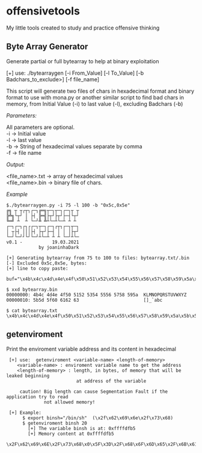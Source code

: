 # offensivetools
My little tools created to study and practice offensive thinking

## Byte Array Generator
Generate partial or full bytearray to help at binary exploitation

[+] use: ./bytearraygen [-i From_Value] [-l To_Value] [-b Badchars_to_exclude>] [-f file_name]

This script will generate two files of chars in hexadecimal format and binary format to use with mona.py or another similar script to find bad chars in memory, from Initial Value (-i) to last value (-l), excluding Badchars (-b)

*Parameters:*

All parameters are optional.  
-i -> Initial value   
-l -> last value   
-b -> String of hexadecimal values separate by comma  
-f -> file name  
  
*Output:* 
  
<file_name>.txt -> array of hexadecimal values  
<file_name>.bin -> binary file of chars. 
  
*Example*
```
$./bytearraygen.py -i 75 -l 100 -b "0x5c,0x5e"    
╔╗ ┬ ┬┌┬┐┌─┐╔═╗┬─┐┬─┐┌─┐┬ ┬
╠╩╗└┬┘ │ ├┤ ╠═╣├┬┘├┬┘├─┤└┬┘
╚═╝ ┴  ┴ └─┘╩ ╩┴└─┴└─┴ ┴ ┴ 
┌─┐┌─┐┌┐┌┌─┐┬─┐┌─┐┌┬┐┌─┐┬─┐
│ ┬├┤ │││├┤ ├┬┘├─┤ │ │ │├┬┘
└─┘└─┘┘└┘└─┘┴└─┴ ┴ ┴ └─┘┴└─
v0.1 -           19.03.2021
            by joaninhaDark
 
[+] Generating bytearray from 75 to 100 to files: bytearray.txt/.bin
[-] Excluded 0x5c,0x5e, bytes: 
[+] line to copy paste: 

buf="\x4b\x4c\x4d\x4e\x4f\x50\x51\x52\x53\x54\x55\x56\x57\x58\x59\x5a\x5b\x5d\x5f\x60\x61\x62\x63"

$ xxd bytearray.bin                                
00000000: 4b4c 4d4e 4f50 5152 5354 5556 5758 595a  KLMNOPQRSTUVWXYZ
00000010: 5b5d 5f60 6162 63                        []_`abc

$ cat bytearray.txt
\x4b\x4c\x4d\x4e\x4f\x50\x51\x52\x53\x54\x55\x56\x57\x58\x59\x5a\x5b\x5d\x5f\x60\x61\x62\x63%                                                                              

```


## getenviroment
Print the enviroment variable address and its content in hexadecimal

```
 [+] use:  getenviroment <variable-name> <length-of-memory>
    <variable-name> : enviroment variable name to get the address
    <length-of-memory> : length, in bytes, of memory that will be leaked beginning 
                          at address of the variable 

     caution! Big length can cause Segmentation Fault if the application try to read
              not allowed memory!

 [+] Example: 
      $ export binsh="/bin/sh"  (\x2f\x62\x69\x6e\x2f\x73\x68)
      $ getenviroment binsh 20
        [+] The variable binsh is at: 0xffffdfb5
        [+] Memory content at 0xffffdfb5
            \x2F\x62\x69\x6E\x2F\x73\x68\x0\x5F\x3D\x2F\x68\x6F\x6D\x65\x2F\x6B\x61\x6C\x69%   
```
